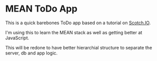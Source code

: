 # MEAN ToDo App

This is a quick barebones ToDo app based on a tutorial on [Scotch.IO](http://scotch.io/tutorials/javascript/creating-a-single-page-todo-app-with-node-and-angular).

I'm using this to learn the MEAN stack as well as getting better at JavaScript. 

This will be redone to have better hierarchial structure to separate the server, db and app logic. 
